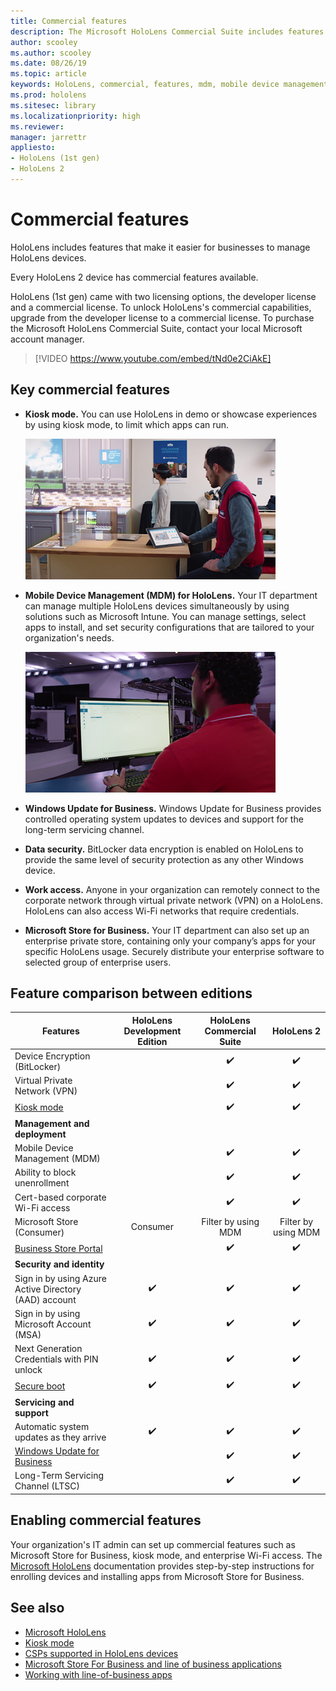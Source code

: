 ```yaml
---
title: Commercial features
description: The Microsoft HoloLens Commercial Suite includes features that make it easier for businesses to manage HoloLens devices. HoloLens 2 devices are equipped with commercial features by default.
author: scooley
ms.author: scooley
ms.date: 08/26/19
ms.topic: article
keywords: HoloLens, commercial, features, mdm, mobile device management, kiosk mode
ms.prod: hololens
ms.sitesec: library
ms.localizationpriority: high
ms.reviewer: 
manager: jarrettr
appliesto:
- HoloLens (1st gen)
- HoloLens 2
---
```


# Commercial features

HoloLens includes features that make it easier for businesses to manage HoloLens devices.

Every HoloLens 2 device has commercial features available.

HoloLens (1st gen) came with two licensing options, the developer license and a commercial license. To unlock HoloLens's commercial capabilities, upgrade from the developer license to a commercial license. To purchase the Microsoft HoloLens Commercial Suite, contact your local Microsoft account manager.

>[!VIDEO https://www.youtube.com/embed/tNd0e2CiAkE]

## Key commercial features

- **Kiosk mode.** You can use HoloLens in demo or showcase experiences by using kiosk mode, to limit which apps can run.

  ![Using kiosk mode, HoloLens launches directly into the app of your choice.](images/201608-kioskmode-400px.png)

- **Mobile Device Management (MDM) for HoloLens.** Your IT department can manage multiple HoloLens devices simultaneously by using solutions such as Microsoft Intune. You can manage settings, select apps to install, and set security configurations that are tailored to your organization's needs.

  ![Mobile Device Management on HoloLens provides enterprise-grade device management across multiple devices.](images/201608-enterprisemanagement-400px.png)

- **Windows Update for Business.** Windows Update for Business provides controlled operating system updates to devices and support for the long-term servicing channel.
- **Data security.** BitLocker data encryption is enabled on HoloLens to provide the same level of security protection as any other Windows device.
- **Work access.** Anyone in your organization can remotely connect to the corporate network through virtual private network (VPN) on a HoloLens. HoloLens can also access Wi-Fi networks that require credentials.
- **Microsoft Store for Business.** Your IT department can also set up an enterprise private store, containing only your company’s apps for your specific HoloLens usage. Securely distribute your enterprise software to selected group of enterprise users.

## Feature comparison between editions

|Features |HoloLens Development Edition |HoloLens Commercial Suite |HoloLens 2 |
|---|:---:|:---:|:---:|
|Device Encryption (BitLocker) | |✔️ |✔️ |
|Virtual Private Network (VPN) | |✔️ |✔️ |
|[Kiosk mode](https://docs.microsoft.com/windows/mixed-reality/using-the-windows-device-portal#kiosk-mode) | |✔️ |✔️ |
|**Management and deployment** | | | |
|Mobile Device Management (MDM) | |✔️ |✔️ |
|Ability to block unenrollment | |✔️ |✔️ |
|Cert-based corporate Wi-Fi access | |✔️ |✔️ |
|Microsoft Store (Consumer) |Consumer |Filter by using MDM |Filter by using MDM |
|[Business Store Portal](https://docs.microsoft.com/microsoft-store/working-with-line-of-business-apps) | |✔️ |✔️ |
|**Security and identity** | | | |
|Sign in by using Azure Active Directory (AAD) account |✔️ |✔️ |✔️ |
|Sign in by using Microsoft Account (MSA) |✔️ |✔️ |✔️ |
|Next Generation Credentials with PIN unlock |✔️ |✔️ |✔️ |
|[Secure boot](https://docs.microsoft.com/windows-hardware/design/device-experiences/oem-secure-boot) |✔️ |✔️ |✔️ |
|**Servicing and support** | | | |
|Automatic system updates as they arrive |✔️ |✔️ |✔️ |
|[Windows Update for Business](https://docs.microsoft.com/windows/deployment/update/waas-manage-updates-wufb) | |✔️ |✔️ |
|Long-Term Servicing Channel (LTSC) | |✔️ |✔️ |

## Enabling commercial features

Your organization's IT admin can set up commercial features such as Microsoft Store for Business, kiosk mode, and enterprise Wi-Fi access. The [Microsoft HoloLens](https://docs.microsoft.com/hololens) documentation provides step-by-step instructions for enrolling devices and installing apps from Microsoft Store for Business.

## See also

- [Microsoft HoloLens](https://docs.microsoft.com/hololens)
- [Kiosk mode](/windows/mixed-reality/using-the-windows-device-portal.md#kiosk-mode)
- [CSPs supported in HoloLens devices](/windows/client-management/mdm/configuration-service-provider-reference#csps-supported-in-hololens-devices)
- [Microsoft Store For Business and line of business applications](https://blogs.technet.microsoft.com/sbucci/2016/04/13/windows-store-for-business-and-line-of-business-applications/)
- [Working with line-of-business apps](/microsoft-store/working-with-line-of-business-apps)
